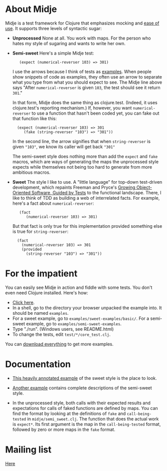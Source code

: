 About Midje
=======================

Midje is a test framework for Clojure that emphasizes
mocking and [ease of use](http://exampler.com/ease-and-joy.html). It supports three levels of
syntactic sugar:

* **Unprocessed** None at all. You work with maps. For the
  person who hates my style of sugaring and wants to write
  her own.


* **Semi-sweet** Here's a simple Midje test:
       
         (expect (numerical-reverser 103) => 301)
    
    I use the arrows because I think of tests as
    [examples](http://www.exampler.com/old-blog/2003/08/22/#agile-testing-project-2). When
    people show snippets of code as examples, they often use
    an arrow to 
    separate what you type from what you should expect to
    see. The Midje line above says "After
    `numerical-reverser` is given `103`, the test should see it
    return `301`."
    
    In that form, Midje does the same thing as
    clojure.test. (Indeed, it uses clojure.test's
    reporting mechanism.) If, however, you want
    `numerical-reverser` to use a function that
    hasn't been coded yet, you can fake out that function like
    this: 

        (expect (numerical-reverser 103) => 301
           (fake (string-reverser "103") => "301"))

    In the second line, the arrow signifies that when
    `string-reverser` is given `"103"`, we know its caller
    will get back `"301"`

    The semi-sweet style does nothing more than add
    the `expect` and `fake` macros, which are ways of
    generating the maps the unprocessed style expects while themselves
    not being too hard to generate from more ambitious macros.

* **Sweet** The style I like to use. A "little language" for
  top-down test-driven development, which repaints Freeman
  and Pryce's [Growing Object-Oriented Software, Guided by
  Tests](http://www.growing-object-oriented-software.com/)
  to the functional landscape. There, I like to think of TDD
  as building a web of interrelated facts. For example,
  here's a fact about `numerical-reverser`:

         (fact 
            (numerical-reverser 103) => 301)

  But that fact is only true for this implementation
  provided something else is true for `string-reverser`:

        (fact
          (numerical-reverser 103) => 301
          (provided 
            (string-reverser "103") => "301"))


# For the impatient #

You can easily see Midje in action and fiddle with some
tests. You don't even need Clojure installed. Here's how:

* [Click here](http://github.com/marick/Midje/raw/master/downloads/examples.zip).
* In a shell, go to the directory your browser unpacked the example
  into. It should be named `examples`.
* For a sweet example, go to
  `examples/sweet-examples/basic/`. For a semi-sweet
  example, go to `examples/semi-sweet-examples`. 
* Type "./run".  (Windows users, see README.html)
* To change the tests, edit `test/*/core_test.clj`.

You can [download everything](http://github.com/marick/Midje/downloads) to get more examples.

# Documentation #

* [This heavily annotated example](http://github.com/marick/Midje/blob/master/examples/sweet-examples/basic/test/basic/core_test.clj)
  of the sweet style is the place to look.

* [Another example](http://github.com/marick/Midje/blob/master/examples/semi-sweet-examples/test/semi_sweet_simple/core_test.clj) contains
complete descriptions of the semi-sweet style.

* In the unprocessed style, both calls with their expected results and expectations for
calls of faked functions are defined by maps. You can find
the format by looking at the definitions of `fake` and
`call-being-tested` in `midje/semi_sweet.clj`. The
function that does the actual work is `expect*`. Its
first argument is the map in the `call-being-tested` format,
followed by zero or more maps in the `fake` format.

# Mailing list 

[Here](http://groups.google.com/group/midje)
